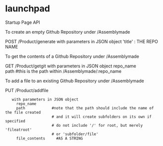 launchpad
=========


Startup Page API



To create an empty Github Repository under /Assemblymade

  POST   /Product/generate
      with parameters in JSON object
        'title' : THE REPO NAME



To get the contents of a Github Repository under /Assemblymade

  GET     /Product/getgit
        with parameters in JSON object
          repo_name  
          path       #this is the path within /Assemblymade/:repo_name


To add a file to an existing Github Repository under /Assemblymade


   PUT   /Product/addfile

       with parameters in JSON object
         repo_name
         path            #note that the path should include the name of the file created
                         # and it will create subfolders on its own if specified
                         # do not include '/' for root, but merely 'fileatroot'
                         # or 'subfolder/file'
         file_contents     #AS A STRING
